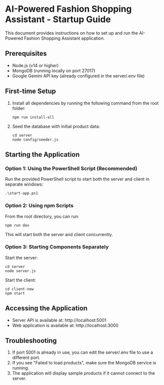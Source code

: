 # AI-Powered Fashion Shopping Assistant - Startup Guide

This document provides instructions on how to set up and run the AI-Powered Fashion Shopping Assistant application.

## Prerequisites

- Node.js (v14 or higher)
- MongoDB (running locally on port 27017)
- Google Gemini API key (already configured in the server/.env file)

## First-time Setup

1. Install all dependencies by running the following command from the root folder:
   ```
   npm run install-all
   ```

2. Seed the database with initial product data:
   ```
   cd server
   node config/seeder.js
   ```

## Starting the Application

### Option 1: Using the PowerShell Script (Recommended)

Run the provided PowerShell script to start both the server and client in separate windows:
```
.\start-app.ps1
```

### Option 2: Using npm Scripts

From the root directory, you can run:
```
npm run dev
```
This will start both the server and client concurrently.

### Option 3: Starting Components Separately

Start the server:
```
cd server
node server.js
```

Start the client:
```
cd client-new
npm start
```

## Accessing the Application

- Server API is available at: http://localhost:5001
- Web application is available at: http://localhost:3000

## Troubleshooting

1. If port 5001 is already in use, you can edit the server/.env file to use a different port.
2. If you see "Failed to load products", make sure the MongoDB service is running.
3. The application will display sample products if it cannot connect to the server.